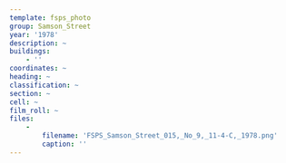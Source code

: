 ```yaml
---
template: fsps_photo
group: Samson_Street
year: '1978'
description: ~
buildings:
    - ''
coordinates: ~
heading: ~
classification: ~
section: ~
cell: ~
film_roll: ~
files:
    -
        filename: 'FSPS_Samson_Street_015,_No_9,_11-4-C,_1978.png'
        caption: ''
---
```


